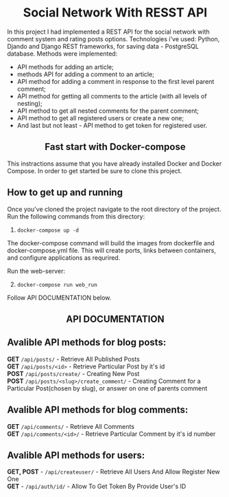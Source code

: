 <h1 align='center'>Social Network With RESST API</h1>
<p> In this project I had implemented a REST API for the social network with comment system and rating posts options. 
Technologies i've used: Python, Djando and Django REST frameworks, for saving data - PostgreSQL database. 
Methods were implemented: </p>
<ul>
  <li>API methods for adding an article;</li>
  <li>methods API for adding a comment to an article;</li>
  <li>API method for adding a comment in response to the first level parent comment;</li>
  <li>API method for getting all comments to the article (with all levels of nesting);</li>
  <li>API method to get all nested comments for the parent comment;</li>
  <li>API method to get all registered users or create a new one;</li>
  <li>And last but not least - API method to get token for registered user.</li>
</ul>
<h2 align='center'>Fast start with Docker-compose</h2>
This instractions assume that you have already installed Docker and Docker Compose.
In order to get started be sure to clone this project.

## How to get up and running
Once you've cloned the project navigate to the root directory of the project. Run the following commands from this directory:

1. ` docker-compose up -d `

The docker-compose command will build the images from dockerfile and docker-compose.yml file. This will create ports, links between containers, and configure applications as requrired. 

Run the web-server:

2. ` docker-compose run web_run `

Follow API DOCUMENTATION below.

<h2 align='center'>API DOCUMENTATION<h2>

## Avalible API methods for blog posts:

**GET** ` /api/posts/ ` - Retrieve All Published Posts
 <br>
**GET** ` /api/posts/<id> ` - Retrieve Particular Post by it's id
<br>
**POST** ` /api/posts/create/ ` - Creating New Post
 <br>
**POST** ` /api/posts/<slug>/create_comment/ ` - Creating Comment for a Particular Post(chosen by slug), or answer on one of parents comment
<br>
  
## Avalible API methods for blog comments:

**GET** ` /api/comments/ ` - Retrieve All Comments
 <br>
**GET** ` /api/comments/<id>/ ` - Retrieve Particular Comment by it's id number

## Avalible API methods for users:

**GET, POST** - `/api/createuser/` - Retrieve All Users And Allow Register New One
<br>
**GET** - `/api/auth/id/` - Allow To Get Token By Provide User's ID
<br>